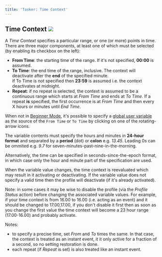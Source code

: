 ```yaml
---
title: 'Tasker: Time Context'
---
```


Time Context ![](icon_tasker.png)
---------------------------------

A *Time Context* specifies a particular range, or one (or more) points
in time. There are three major components, at least one of which must be
selected (by enabling its checkbox on the left):

-   **From Time**: the starting time of the range. If it\'s not
    specified, **00:00** is assumed.
-   **To Time**: the end time of the range, inclusive. The context will
    deactivate after the **end** of the specified minute.\
    If To Time is not specified then **23:59** is assumed i.e. the
    context deactivates at midnight.
-   **Repeat**: if no repeat is selected, the context is assumed to be a
    continuous range which starts at *From Time* and ends at *To Time*.
    If a repeat **is** specified, the first occurrence is at *From Time*
    and then every X hours or minutes until *End Time*.

When not in [Beginner Mode](beginner.html), it\'s possible to specify a
[global user variable](variables.html) as the source of the `From Time`
or `To Time` by clicking on one of the rotating-arrow icons.

The variable contents must specify the hours and minutes in **24-hour
format** and separated by a **period** (dot) or **colon** e.g. *13.45*.
Leading 0s can be ommited e.g. *9.7* for
seven-minutes-past-nine-in-the-morning.

Alternatively, the time can be specified in seconds-since-the-epoch
format, in which case only the hour and minute part of the specification
are used.

When the variable value changes, the time context is reevaluated which
may result in it activating or deactivating. If the variable value does
not specify a valid time then the profile will deactivate (if it\'s
already activated).

Note: in some cases it may be wise to disable the profile (via the
*Profile Status* action) before changing the associated variable values.
For example, if your time context is from 16.00 to 16.00 (i.e. acting as
an event) and it should be changed to 17.00,17.00, if you don\'t disable
it first then as soon as you change the first value the time context
will become a 23 hour range (17.00-16.00) and probably activate.

Notes:

-   to specify a precise time, set *From* and *To* times the same. In
    that case, the context is treated as an instant event, it it only
    active for a fraction of a second, so no setting restoration is
    done.
-   each repeat (if *Repeat* is set) is also treated like an instant
    event.
